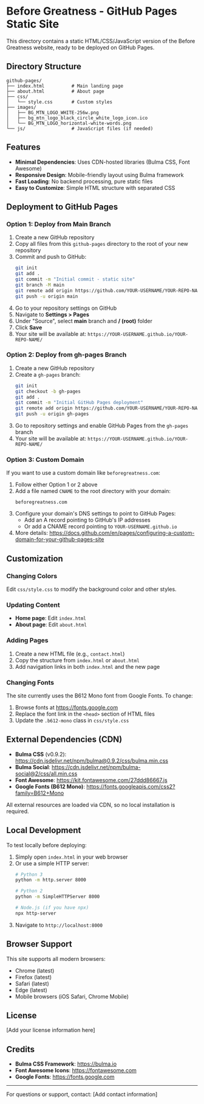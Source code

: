 # Before Greatness - GitHub Pages Static Site

This directory contains a static HTML/CSS/JavaScript version of the Before Greatness website, ready to be deployed on GitHub Pages.

## Directory Structure

```
github-pages/
├── index.html          # Main landing page
├── about.html          # About page
├── css/
│   └── style.css       # Custom styles
├── images/
│   ├── BG_MTN_LOGO_WHITE-256w.png
│   ├── bg_mtn_logo_black_circle_white_logo_icon.ico
│   └── BG_MTN_LOGO_horizontal-white-words.png
└── js/                 # JavaScript files (if needed)
```

## Features

- **Minimal Dependencies**: Uses CDN-hosted libraries (Bulma CSS, Font Awesome)
- **Responsive Design**: Mobile-friendly layout using Bulma framework
- **Fast Loading**: No backend processing, pure static files
- **Easy to Customize**: Simple HTML structure with separated CSS

## Deployment to GitHub Pages

### Option 1: Deploy from Main Branch

1. Create a new GitHub repository
2. Copy all files from this `github-pages` directory to the root of your new repository
3. Commit and push to GitHub:
   ```bash
   git init
   git add .
   git commit -m "Initial commit - static site"
   git branch -M main
   git remote add origin https://github.com/YOUR-USERNAME/YOUR-REPO-NAME.git
   git push -u origin main
   ```
4. Go to your repository settings on GitHub
5. Navigate to **Settings > Pages**
6. Under "Source", select **main** branch and **/ (root)** folder
7. Click **Save**
8. Your site will be available at: `https://YOUR-USERNAME.github.io/YOUR-REPO-NAME/`

### Option 2: Deploy from gh-pages Branch

1. Create a new GitHub repository
2. Create a `gh-pages` branch:
   ```bash
   git init
   git checkout -b gh-pages
   git add .
   git commit -m "Initial GitHub Pages deployment"
   git remote add origin https://github.com/YOUR-USERNAME/YOUR-REPO-NAME.git
   git push -u origin gh-pages
   ```
3. Go to repository settings and enable GitHub Pages from the `gh-pages` branch
4. Your site will be available at: `https://YOUR-USERNAME.github.io/YOUR-REPO-NAME/`

### Option 3: Custom Domain

If you want to use a custom domain like `beforegreatness.com`:

1. Follow either Option 1 or 2 above
2. Add a file named `CNAME` to the root directory with your domain:
   ```
   beforegreatness.com
   ```
3. Configure your domain's DNS settings to point to GitHub Pages:
   - Add an A record pointing to GitHub's IP addresses
   - Or add a CNAME record pointing to `YOUR-USERNAME.github.io`
4. More details: https://docs.github.com/en/pages/configuring-a-custom-domain-for-your-github-pages-site

## Customization

### Changing Colors
Edit `css/style.css` to modify the background color and other styles.

### Updating Content
- **Home page**: Edit `index.html`
- **About page**: Edit `about.html`

### Adding Pages
1. Create a new HTML file (e.g., `contact.html`)
2. Copy the structure from `index.html` or `about.html`
3. Add navigation links in both `index.html` and the new page

### Changing Fonts
The site currently uses the B612 Mono font from Google Fonts. To change:
1. Browse fonts at https://fonts.google.com
2. Replace the font link in the `<head>` section of HTML files
3. Update the `.b612-mono` class in `css/style.css`

## External Dependencies (CDN)

- **Bulma CSS** (v0.9.2): https://cdn.jsdelivr.net/npm/bulma@0.9.2/css/bulma.min.css
- **Bulma Social**: https://cdn.jsdelivr.net/npm/bulma-social@2/css/all.min.css
- **Font Awesome**: https://kit.fontawesome.com/27ddd86667.js
- **Google Fonts (B612 Mono)**: https://fonts.googleapis.com/css2?family=B612+Mono

All external resources are loaded via CDN, so no local installation is required.

## Local Development

To test locally before deploying:

1. Simply open `index.html` in your web browser
2. Or use a simple HTTP server:
   ```bash
   # Python 3
   python -m http.server 8000

   # Python 2
   python -m SimpleHTTPServer 8000

   # Node.js (if you have npx)
   npx http-server
   ```
3. Navigate to `http://localhost:8000`

## Browser Support

This site supports all modern browsers:
- Chrome (latest)
- Firefox (latest)
- Safari (latest)
- Edge (latest)
- Mobile browsers (iOS Safari, Chrome Mobile)

## License

[Add your license information here]

## Credits

- **Bulma CSS Framework**: https://bulma.io
- **Font Awesome Icons**: https://fontawesome.com
- **Google Fonts**: https://fonts.google.com

---

For questions or support, contact: [Add contact information]
